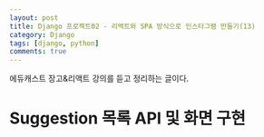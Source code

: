 ```yaml
---
layout: post
title: Django 프로젝트02 - 리액트와 SPA 방식으로 인스타그램 만들기(13)
category: Django
tags: [django, python]
comments: true
---
```


에듀캐스트 장고&리액트 강의를 듣고 정리하는 글이다.

# Suggestion 목록 API 및 화면 구현
